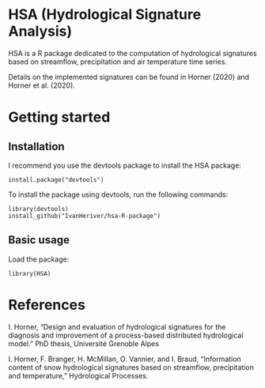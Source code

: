 # HSA (Hydrological Signature Analysis)

HSA is a R package dedicated to the computation of hydrological signatures based on streamflow, precipitation and air temperature time series.

Details on the implemented signatures can be found in Horner (2020) and Horner et al. (2020).

# Getting started

## Installation

I recommend you use the devtools package to install the HSA package:

```splus
install.package("devtools")
```

To install the package using devtools, run the following commands:

```splus
library(devtools)
install_github("IvanHeriver/hsa-R-package")
```

## Basic usage

Load the package:

```
library(HSA)
```



# References

I. Horner, “Design and evaluation of hydrological signatures for the diagnosis and improvement of a process-based distributed hydrological model.” PhD thesis, Université Grenoble Alpes

I. Horner, F. Branger, H. McMillan, O. Vannier, and I. Braud, “Information content of snow hydrological signatures based on streamflow, precipitation and temperature,” Hydrological Processes.